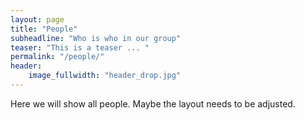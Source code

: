 ```yaml
---
layout: page
title: "People"
subheadline: "Who is who in our group"
teaser: "This is a teaser ... "
permalink: "/people/"
header:
    image_fullwidth: "header_drop.jpg"
---
```


Here we will show all people. Maybe the layout needs to be adjusted.

